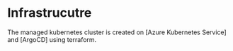 # Infrastrucutre

The managed kubernetes cluster is created on [Azure Kubernetes Service] and [ArgoCD] using terraform.
